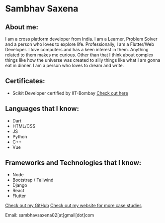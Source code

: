 # Sambhav Saxena

## About me:

I am a cross platform developer from India. I am a Learner, Problem Solver and a person who loves to explore life. Professionally, I am a Flutter/Web Developer. I love computers and has a keen interest in them. Anything related to them makes me curious. Other than that I think about complex things like how the universe was created to silly things like what I am gonna eat in dinner. I am a person who loves to dream and write.

## Certificates:
- Scikit Developer certified by IIT-Bombay [Check out here](https://www.guvi.in/verify-certificate?id=130Cm906JO5V41T5Kc#)

## Languages that I know:

- Dart
- HTML/CSS
- JS
- Python
- C++
- Vue


## Frameworks and Technologies that I know:

- Node
- Bootstrap / Tailwind
- Django
- React
- Flutter

[Check out my GitHub](https://github.com/sambhavsaxena)
[Check out my website for more case studies](http://sambhavsaxena.netlify.app)

Email: sambhavsaxena02[at]gmail[dot]com
